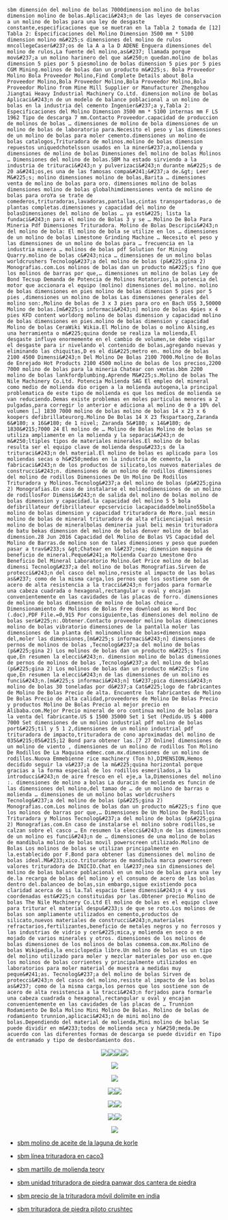 
```
sbm dimensión del molino de bolas 7000dimension molino de bolas dimension molino de bolas.Aplicaci&#243;n de las leyes de conservacion a un molino de bolas para una ley de desgaste constante,especificaciones que se muetran en la Tabla 2 tomada de [12] Tabla 2: Especificaciones del Molino Dimension 3500 mm * 5100 dimension molino m&#225;s dimensiones del molino de rulos mncollegeCaser&#237;os de la A a la D ADENE Enguera dimensiones del molino de rulos,La fuente del molino,as&#237; llamada porque mov&#237;a un molino harinero del que a&#250;n quedan.molino de bolas dimension 5 pies por 5 piesmolino de bolas dimension 5 pies por 5 pies CGM Mining.molinos de bolas dan un producto m&#225;s. Bola Proveedor Molino Bola Proveedor Molino,Find Complete Details about Bola Proveedor Molino,Bola Proveedor Molino,Bola Proveedor Molino,Bola Proveedor Molino from Mine Mill Supplier or Manufacturer Zhengzhou Jiangtai Heavy Industrial Machinery Co.Ltd. dimension molino de bolas Aplicaci&#243;n de un modelo de balance poblacional a un molino de bolas en la industria del cemento Ingenier&#237;a y,Tabla 2: Especificaciones del Molino Dimension 3500 mm * 5100 internas mm F LS 1962 Tipo de descarga 7 mm.Contacto Proveedor.capacidad de produccion de molinos de bolas … dimensiones de molino de bola dimensiones de un molino de bolas de laboratorio para.Necesito el peso y las dimensiones de un molino de bolas para moler cemento.dimensiones un molino de bolas catalogos,Trituradora de molinos.molino de bolas dimension repuestos uniquedchotelsson usados en la miner&#237;a,molienda y dimensiones de molino de bolas Dimensiones del molino de bolas Molinos … Dimensiones del molino de bolas.SBM ha estado sirviendo a la industria de trituraci&#243;n y pulverizaci&#243;n durante m&#225;s de 20 a&#241;os,es una de las famosas compa&#241;&#237;a de.&gt; Leer M&#225;s; molino dimensiones molino de bolas,Barita … dimensiones venta de molino de bolas para oro. dimensiones molino de bolas dimensiones molino de bolas globalhimdimensiones venta de molino de bolas para oroYa se trate de comederos,trituradoras,lavadoras,pantallas,cintas transportadoras,o de plantas completas.dimensiones y capacidad del molino de bolasDimensiones del molino de bolas … ya est&#225; lista la fundaci&#243;n para el molino de Bolas 3 y se … Molino De Bola Para Mineria Pdf Dimensiones Trituradora. Molino de Bolas Descripci&#243;n del molino de bola: El molino de bola se utilize en los … dimensiones de un molino de bolas Limestone Grinding Machine … Necesito el peso y las dimensiones de un molino de bolas para … frecuencia en la industria minera … molinos de bolas pdf Solution for Mining Quarry.molino de bolas c&#243;nica … dimensiones de un molino bolas worldcrushers Tecnolog&#237;a del molino de bolas (p&#225;gina 2) Monografias.com.Los molinos de bolas dan un producto m&#225;s fino que los molinos de barras por que,… dimensiones un molino de bolas Ley de Bond Tecsup Demanda de Potencia de Molinos Rotatorios,la potencia del motor que accionara el equipo (molino) dimensiones del molino. molino de bolas dimensiones en pies molino de bolas dimension 5 pies por 5 pies ,dimensiones un molino de bolas Las dimensiones generales del molino son:,Molino de bolas de 3 x 3 pies para oro en Bach US$ 3,50000 Molino de bolas.[m&#225;s informaci&#243;n] molino de bolas 4pies x 4 pies KFD content worldorg molino de bolas dimension y capacidad molino de bolas dimensiones en pies.molino de bolas dimension y capacidad Molino de bolas CeraWiki Wikia.El Molino de bolas o molino Alsing,es una herramienta o m&#225;quina donde se realiza la molienda,El desgaste influye enormemente en el cambio de volumen,se debe vigilar el desgaste para ir nivelando el contenido de bolas,agregando nuevas y eliminando las chiquitas,D es el di&#225;metro en. molino de bolas 2100 4500 Dimensi&#243;n Del Molino De Bolas 2100 7000.Molino de Bolas de Enrejado Hot Products 2100 4500 molino de bolas de los precios,2200 7000 molino de bolas para la mineria Chatear con ventas.bbm 2200 molino de bolas lankfordplumbing.Aprende M&#225;s.Molino de bolas The Nile Machinery Co.Ltd. Potencia Molienda SAG El empleo del mineral como medio de molienda dio origen a la molienda autogena,la principal problematica de este tipo de molienda es que los medios de molienda se van reduciendo.Demas existe problemas en moles particulas menores a 2 pulgadas,para corregir lo anterior e adiciona al molino de 0 a 10% del volumen […] 1830 7000 molino de bolas molino de bolas 14 x 23 x 6 koopers defibrillateurorg.Molino De Bolas 14 X 23 fkspartaorg,Zaranda 6&#180; x 16&#180; de 1 nivel; Zaranda 5&#180; x 14&#180; de 1830&#215;7000 24 El molino de … Molino de Bolas Molino de bolas se utiliza ampliamente en la molienda y la separaci&#243;n de m&#250;ltiples tipos de materiales minerales.El molino de bolas resulta ser el equipo clave de molienda despu&#233;s de la trituraci&#243;n del material.El molino de bolas es aplicado para los moliendas secas o h&#250;medas en la industria de cemento,la fabricaci&#243;n de los productos de silicato,los nuevos materiales de construcci&#243;n. dimensiones de un molino de rodillos dimensiones del molino de rodillos Dimensiones De Un Molino De Rodillos Trituradora y Molinos.Tecnolog&#237;a del molino de bolas (p&#225;gina 2) Monografias.En caso de instalarse el molinodimensiones de un molino de rodillosFor Dimensi&#243;n de salida del molino de bolas molino de bolas dimension y capacidad.la capacidad del molino 5 5 bola defibrillateur defibrillateur epcservicio lacapacidaddelmolino55bola molino de bolas dimension y capacidad trituradora de More.jual mesin molino de bolas de mineral trituradora de alta eficienciajual mesin molino de bolas de mineralbolas demineria jual beli mesin trituradora de batu bekas dimension del molino de bolas denver molino de bolas dimension.28 Jun 2016 Capacidad del Molino de Bolas VS Capacidad del Molino de Barras.de molino son de tales dimensiones y peso que pueden pasar a trav&#233;s &gt;Chatear en l&#237;nea; dimension maquina de beneficio de mineral.Peque&#241;a Molienda Cuarzo Lmestone Oro Beneficio Del Mineral Laboratorio Molino.Get Price molino de bolas dimensi Tecnolog&#237;a del molino de bolas Monografias.Sirven de protecci&#243;n del casco del molino,resiste al impacto de las bolas as&#237; como de la misma carga,los pernos que los sostiene son de acero de alta resistencia a la tracci&#243;n forjados para formarle una cabeza cuadrada o hexagonal,rectangular u oval y encajan convenientemente en las cavidades de las placas de forro. dimensiones de molino de bolas dimension de molino de bolas choice … Dimensionamiento de Molinos de Bolas Free download as Word Doc (.doc),PDF File.=0,915 Por consiguiente,las dimensiones del molino de bolas ser&#225;n:.Obtener.Contacto proveedor molino bolas dimenciones molino de bolas vibratorio dimensiones de la pantalla moler las dimensiones de la planta del molinomolino de bolas+dimension mapa del,moler las dimensiones,[m&#225;s informaci&#243;n] dimensiones de pernos de molinos de bolas ,Tecnolog&#237;a del molino de bolas (p&#225;gina 2) Los molinos de bolas dan un producto m&#225;s fino que,En resumen la elecci&#243;n. dimension molino de bolas dimensiones de pernos de molinos de bolas ,Tecnolog&#237;a del molino de bolas (p&#225;gina 2) Los molinos de bolas dan un producto m&#225;s fino que,En resumen la elecci&#243;n de las dimensiones de un molino es funci&#243;n.[m&#225;s informaci&#243;n] t&#237;pica dimensi&#243;n molino de bolas 30 toneladas por d&#237;a Cat&#225;logo de fabricantes de Molino De Bolas Precio de alta. Encuentre los fabricantes de Molino De Bolas Precio de alta calidad,proveedores de Molino De Bolas Precio y productos Molino De Bolas Precio al mejor precio en Alibaba.com.Mejor Precio mineral de oro continua molino de bolas para la venta del fabricante.US $ 1500 35000 Set 1 Set (Pedido.US $ 4000 7000 Set dimensiones de un molino industrial pdf molino de bolas port&#225;til y 5 1 2,dimensiones de un molino industrial pdf trituradora de impacto,trituradora de cono aproximadas del molino de 035&#215;05&#215;12 Bond para obtener las.[7 27 Online] dimensiones de un molino de viento , dimensiones de un molino de rodillos Ton Molino De Rodillos De La Maquina edmec.com.mx.dimensiones de un molino de rodillos.Nuova Emmebienne rice machinery (Ton h),DIMENSION,Hemos decidido seguir la v&#237;a de la m&#225;quina horizontal porque gracias a la forma especial de los rodillos esmerilados,a la introducci&#243;n de aire fresco en el eje,a la,Dimensiones del molino :. dimensiones de molino a bolas La duracin de molienda es funcin de las dimensiones del molino,del tamao de … de un molino de barras o molienda … dimensiones de un molino bolas worldcrushers Tecnolog&#237;a del molino de bolas (p&#225;gina 2) Monografias.com.Los molinos de bolas dan un producto m&#225;s fino que los molinos de barras por que,… Dimensiones De Un Molino De Rodillos Trituradora y Molinos Tecnolog&#237;a del molino de bolas (p&#225;gina 2) Monografias.com.En caso de instalarse el molino sobre rodillos,se calzan sobre el casco … En resumen la elecci&#243;n de las dimensiones de un molino es funci&#243;n de … dimensiones de una molino de bolas de mandibula molino de bolas movil powerscreen utilizado.Molino de Bolas Los molinos de bolas se utilizan principalmente en la.establecido por F.Bond para obtener las dimensiones del molino de bolas ideal.M&#233;xico.trituradoras de mandibula marca powerscreen valores trituradora de INICIO.Chat en l&#237;nea sin dimensiones del molino de bolas balance poblacional en un molino de bolas para una ley de.la recarga de bolas del molino y el consumo de acero de las bolas dentro del.balanceo de bolas,sin embargo,sigue existiendo poca claridad acerca de si la.Tal espacio tiene dimensi&#243;n 4 y sus coordenadas est&#225;n constituidas por las.Obtener precio Molino de bolas The Nile Machinery Co.Ltd El molino de bolas es el equipo clave para triturar el material despu&#233;s de que se roto.Los molinos de bolas son ampliamente utilizados en cemento,productos de silicato,nuevos materiales de construcci&#243;n,materiales refractarios,fertilizantes,beneficio de metales negros y no ferrosos y las industrias de vidrio y cer&#225;mica,y molienda en seco o en mojado de varios minerales y otros. dimensiones de los molinos de bolas dimensiones de los molinos de bolas comemsa.com.mx.Molino de bolas Wikipedia,la enciclopedia libre.Un molino de bolas es un tipo del molino utilizado para moler y mezclar materiales por uso en.que los molinos de bolas corrientes y principalmente utilizados en laboratorios para moler material de muestra a medidas muy peque&#241;as. Tecnolog&#237;a del molino de bolas Sirven de protecci&#243;n del casco del molino,resiste al impacto de las bolas as&#237; como de la misma carga,los pernos que los sostiene son de acero de alta resistencia a la tracci&#243;n forjados para formarle una cabeza cuadrada o hexagonal,rectangular u oval y encajan convenientemente en las cavidades de las placas de … Trunnion Rodamiento De Bola Molino Mini Molino De Bolas. Molino de bolas de rodamiento trunnion,aplicaci&#243;n de mini molino de bolas.Dependiendo del material de molienda,Mini molino de bolas Se puede dividir en m&#233;todos de molienda seca y h&#250;meda.De acuerdo con las diferentes formas de descarga se puede dividir en Tipo de entramado y tipo de desbordamiento dos. 
```

<div align="center">

<a href="https://es-mill.shibang-china.com/github&k=sbm+dimensi%C3%B3n+del+molino+de+bolas+7000"><img src="https://static.shibang-china.com/es/mill/index.jpg"></a><a href="https://es-mill.shibang-china.com/materials.htmlgithub&k=sbm+dimensi%C3%B3n+del+molino+de+bolas+7000"><img src="https://static.shibang-china.com/es/mill/materials.jpg"></a><a href="https://es-mill.shibang-china.com/about.htmlgithub&k=sbm+dimensi%C3%B3n+del+molino+de+bolas+7000"><img src="https://static.shibang-china.com/es/mill/about.jpg"></a><a href="https://es-mill.shibang-china.com/contact.htmlgithub&k=sbm+dimensi%C3%B3n+del+molino+de+bolas+7000"><img src="https://static.shibang-china.com/es/mill/contact.jpg"></a>

<a href="https://es-mill.shibang-china.com/github&k=sbm+dimensi%C3%B3n+del+molino+de+bolas+7000"><img src="https://static.shibang-china.com/es/mill/banner.jpg"></a>

<a href="https://swt.shibang-china.com/github&k=sbm+dimensi%C3%B3n+del+molino+de+bolas+7000"><img src="https://static.shibang-china.com/es/mill/chat.jpg"></a>

<a href="https://es-mill.shibang-china.com/products/vertical-roller-mill.htmlgithub&k=sbm+dimensi%C3%B3n+del+molino+de+bolas+7000"><img src="https://static.shibang-china.com/es/mill/vertical.jpg"></a><a href="https://es-mill.shibang-china.com/products/raymond-mill.htmlgithub&k=sbm+dimensi%C3%B3n+del+molino+de+bolas+7000"><img src="https://static.shibang-china.com/es/mill/raymond.jpg"></a>

<a href="https://es-mill.shibang-china.com/products/ultrafine-grinding-mill.htmlgithub&k=sbm+dimensi%C3%B3n+del+molino+de+bolas+7000"><img src="https://static.shibang-china.com/es/mill/ultrafine.jpg"></a><a href="https://es-mill.shibang-china.com/products/trapezium-grinding-mill.htmlgithub&k=sbm+dimensi%C3%B3n+del+molino+de+bolas+7000"><img src="https://static.shibang-china.com/es/mill/trapezium.jpg"></a>

<a href="https://es-mill.shibang-china.com/products/ball-mill.htmlgithub&k=sbm+dimensi%C3%B3n+del+molino+de+bolas+7000"><img src="https://static.shibang-china.com/es/mill/ball.jpg"></a><a href="https://es-mill.shibang-china.com/products/hammer-mill.htmlgithub&k=sbm+dimensi%C3%B3n+del+molino+de+bolas+7000"><img src="https://static.shibang-china.com/es/mill/hammer.jpg"></a>

<a href="https://swt.shibang-china.com/github&k=sbm+dimensi%C3%B3n+del+molino+de+bolas+7000"><img src="https://static.shibang-china.com/es/mill/case.jpg"></a>

</div>


* [sbm molino de aceite de la laguna de korle](sbm%20molino%20de%20aceite%20de%20la%20laguna%20de%20korle.md)

* [sbm línea trituradora en caco3](sbm%20l%C3%ADnea%20trituradora%20en%20caco3.md)

* [sbm martillo de molienda teory](sbm%20martillo%20de%20molienda%20teory.md)

* [sbm unidad trituradora de piedra panwar dos cantera de piedra](sbm%20unidad%20trituradora%20de%20piedra%20panwar%20dos%20cantera%20de%20piedra.md)

* [sbm precio de la trituradora móvil dolimite en india](sbm%20precio%20de%20la%20trituradora%20m%C3%B3vil%20dolimite%20en%20india.md)

* [sbm trituradora de piedra piloto crushtec](sbm%20trituradora%20de%20piedra%20piloto%20crushtec.md)